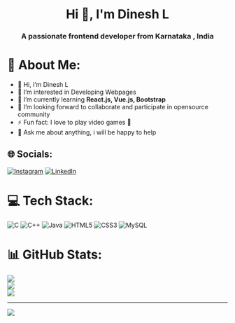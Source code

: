 <!---
Dineshlokesh0406/Dineshlokesh0406 is a ✨ special ✨ repository because its `README.md` (this file) appears on your GitHub profile.
You can click the Preview link to take a look at your changes.
--->
<h1 align="center">Hi 👋, I'm Dinesh L</h1>
<h3 align="center">A passionate frontend developer from Karnataka , India</h3>


# 💫 About Me:
- 👋 Hi, I’m Dinesh L
- 👀 I’m interested in Developing Webpages
-  🌱 I’m currently learning **React.js, Vue.js, Bootstrap**
- 👯 I’m looking forward to collaborate and participate in opensource community
- ⚡ Fun fact: I love to play video games 🤔
- 💬 Ask me about anything, i will be happy to help 

## 🌐 Socials:
[![Instagram](https://img.shields.io/badge/Instagram-%23E4405F.svg?logo=Instagram&logoColor=white)](https://instagram.com/dineshgowdavlogs) [![LinkedIn](https://img.shields.io/badge/LinkedIn-%230077B5.svg?logo=linkedin&logoColor=white)](https://linkedin.com/in/dineshlokesh) 

# 💻 Tech Stack:
![C](https://img.shields.io/badge/c-%2300599C.svg?style=for-the-badge&logo=c&logoColor=white) ![C++](https://img.shields.io/badge/c++-%2300599C.svg?style=for-the-badge&logo=c%2B%2B&logoColor=white) ![Java](https://img.shields.io/badge/java-%23ED8B00.svg?style=for-the-badge&logo=openjdk&logoColor=white) ![HTML5](https://img.shields.io/badge/html5-%23E34F26.svg?style=for-the-badge&logo=html5&logoColor=white) ![CSS3](https://img.shields.io/badge/css3-%231572B6.svg?style=for-the-badge&logo=css3&logoColor=white) ![MySQL](https://img.shields.io/badge/mysql-%2300000f.svg?style=for-the-badge&logo=mysql&logoColor=white) 
# 📊 GitHub Stats:
![](https://github-readme-stats.vercel.app/api?username=Dineshlokesh0406&theme=dark&hide_border=false&include_all_commits=false&count_private=false)<br/>
![](https://github-readme-streak-stats.herokuapp.com/?user=Dineshlokesh0406&theme=dark&hide_border=false)<br/>
![](https://github-readme-stats.vercel.app/api/top-langs/?username=Dineshlokesh0406&theme=dark&hide_border=false&include_all_commits=false&count_private=false&layout=compact)

---
[![](https://visitcount.itsvg.in/api?id=Dineshlokesh0406&icon=0&color=0)](https://visitcount.itsvg.in)

  <!---## 💰 You can help me by Donating.[![BuyMeACoffee](https://img.shields.io/badge/Buy%20Me%20a%20Coffee-ffdd00?style=for-the-badge&logo=buy-me-a-coffee&logoColor=black)](https://buymeacoffee.com/dineshlokesh) 

  
<!-- Proudly created with GPRM ( https://gprm.itsvg.in ) -->
